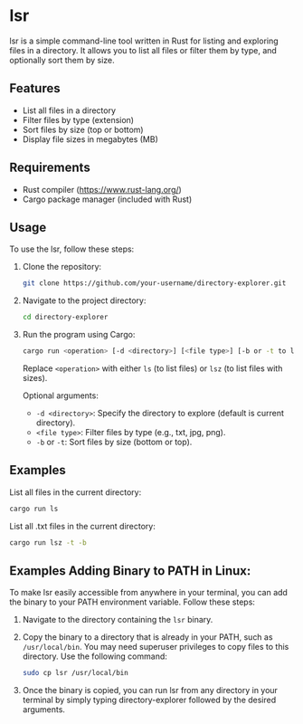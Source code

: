 # lsr

lsr is a simple command-line tool written in Rust for listing and exploring files in a directory. It allows you to list all files or filter them by type, and optionally sort them by size.

## Features

- List all files in a directory
- Filter files by type (extension)
- Sort files by size (top or bottom)
- Display file sizes in megabytes (MB)

## Requirements

- Rust compiler (https://www.rust-lang.org/)
- Cargo package manager (included with Rust)

## Usage

To use the lsr, follow these steps:

1. Clone the repository:

    ```bash
    git clone https://github.com/your-username/directory-explorer.git
    ```

2. Navigate to the project directory:

    ```bash
    cd directory-explorer
    ```

3. Run the program using Cargo:

    ```bash
    cargo run <operation> [-d <directory>] [<file type>] [-b or -t to list top or bottom size]
    ```

   Replace `<operation>` with either `ls` (to list files) or `lsz` (to list files with sizes).
   
   Optional arguments:
   - `-d <directory>`: Specify the directory to explore (default is current directory).
   - `<file type>`: Filter files by type (e.g., txt, jpg, png).
   - `-b` or `-t`: Sort files by size (bottom or top).

## Examples

List all files in the current directory:
```bash
cargo run ls
```


List all .txt files in the current directory:
```bash
cargo run lsz -t -b
```



## Examples **Adding Binary to PATH in Linux:**

To make lsr easily accessible from anywhere in your terminal, you can add the binary to your PATH environment variable. Follow these steps:

1. Navigate to the directory containing the `lsr` binary.

2. Copy the binary to a directory that is already in your PATH, such as `/usr/local/bin`. You may need superuser privileges to copy files to this directory. Use the following command:

   ```bash
   sudo cp lsr /usr/local/bin

3. Once the binary is copied, you can run lsr from any directory in your terminal by simply typing directory-explorer followed by the desired arguments.